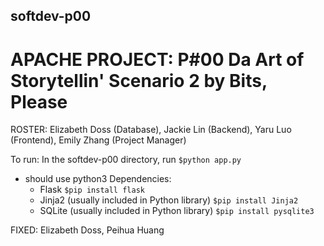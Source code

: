 ## softdev-p00

# APACHE PROJECT: P#00 Da Art of Storytellin' Scenario 2 by Bits, Please

ROSTER: Elizabeth Doss (Database), Jackie Lin (Backend), Yaru Luo (Frontend), Emily Zhang (Project Manager) 

To run: In the softdev-p00 directory, run ```$python app.py```
- should use python3
Dependencies:
    - Flask
        ```$pip install flask```
    - Jinja2 (usually included in Python library)
        ```$pip install Jinja2```
    - SQLite (usually included in Python library)
        ```$pip install pysqlite3```


FIXED: Elizabeth Doss, Peihua Huang